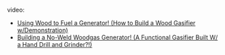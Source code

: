 video:
- [Using Wood to Fuel a Generator! (How to Build a Wood Gasifier w/Demonstration)](https://youtu.be/AyTqo4mCUUY)
- [Building a No-Weld Woodgas Generator! (A Functional Gasifier Built W/ a Hand Drill and Grinder?!)](https://youtu.be/Bvl5XxVVjDM)
